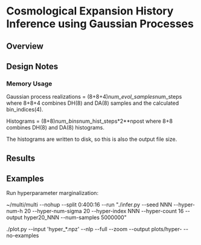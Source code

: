 # Cosmological Expansion History Inference using Gaussian Processes

## Overview

## Design Notes

### Memory Usage

Gaussian process realizations = (8+8+4)*num_evol_samples*num_steps
where 8+8+4 combines DH(8) and DA(8) samples and the calculated bin_indices(4).

Histograms = (8+8)*num_bins*num_hist_steps*2**npost
where 8+8 combines DH(8) and DA(8) histograms.

The histograms are written to disk, so this is also the output file size.

## Results

## Examples

Run hyperparameter marginalization:

~/multi/multi --nohup --split 0:400:16 --run "./infer.py --seed NNN --hyper-num-h 20 --hyper-num-sigma 20 --hyper-index NNN --hyper-count 16 --output hyper20_NNN --num-samples 5000000"

./plot.py --input 'hyper_*.npz' --nlp --full --zoom --output plots/hyper- --no-examples
